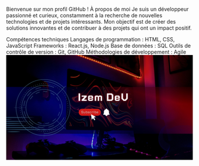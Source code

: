 Bienvenue sur mon profil GitHub !
À propos de moi
Je suis un développeur passionné et curieux, constamment à la recherche de nouvelles technologies et de projets intéressants. Mon objectif est de créer des solutions innovantes et de contribuer à des projets qui ont un impact positif.

Compétences techniques
Langages de programmation : HTML, CSS, JavaScript
Frameworks : React.js, Node.js
Base de données : SQL
Outils de contrôle de version : Git, GitHub
Méthodologies de développement : Agile
![Cover](https://github.com/L-Ourabah/L-Ourabah/blob/master/img/banniere2.jpg)
<!--
**L-Ourabah/L-Ourabah** is a ✨ _special_ ✨ repository because its `README.md` (this file) appears on your GitHub profile.

Here are some ideas to get you started:

- 🔭 I’m currently working on ...
- 🌱 I’m currently learning ...
- 👯 I’m looking to collaborate on ...
- 🤔 I’m looking for help with ...
- 💬 Ask me about ...
- 📫 How to reach me: ...
- 😄 Pronouns: ...
- ⚡ Fun fact: ...
-->

